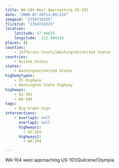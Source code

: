 ```yaml
---
title: WA-104 West Approaching US-101
date: "2008-07-24T13:09:21Z"
imageid: "2754719325"
flickrid: "2754719325"
location:
    latitude: 47.94633
    longitude: -122.884116
places: []
counties:
    - Jefferson County|Washington|United States
countries:
    - United States
states:
    - Washington|United States
highwaytypes:
    - US Highway
    - Washington State Highway
highways:
    - US-101
    - WA-104
tags:
    - Big Green Sign
intersections:
    - overlap1: null
      overlap2: null
      highways1:
        - US-101
      highways2:
        - WA-104

---
```

WA-104 west approaching US-101/Quilcene/Olympia